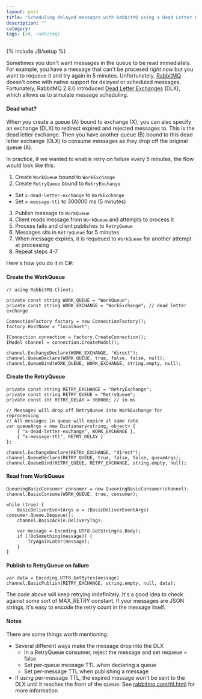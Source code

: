 ```yaml
---
layout: post
title: "Scheduling delayed messages with RabbitMQ using a Dead Letter Exchange"
description: ""
category: 
tags: [c#, rabbitmq]
---
```

{% include JB/setup %}

Sometimes you don't want messages in the queue to be read immediately. For example, you have a message that can't be procesed *right now* but you want to requeue it and try again in 5 minutes. Unfortunately, [RabbitMQ](http://www.rabbitmq.com/) doesn't come with native support for delayed or scheduled messages. Fortunately, RabbitMQ 2.8.0 introduced [Dead Letter Exchanges](http://www.rabbitmq.com/dlx.html) (DLX), which allows us to simulate message scheduling. 

#### Dead what? 

When you create a queue (A) bound to exchange (X), you can also specify an exchange (DLX) to redirect expired and rejected messages to. This is the dead letter exchange. Then you have another queue (B) bound to this dead letter exchange (DLX) to consume messages as they drop off the original queue (A).

In practice, if we wanted to enable retry on failure every 5 minutes, the flow would look like this:

1. Create `WorkQueue` bound to `WorkExchange`
2. Create `RetryQueue` bound to `RetryExchange`
  * Set `x-dead-letter-exchange` to `WorkExchange`
  * Set `x-message-ttl` to 300000 ms (5 minutes)
3. Publish message to `WorkQueue`
4. Client reads message from `WorkQueue` and attempts to process it
5. Process fails and client publishes to `RetryQueue`
6. Messages sits in `RetryQueue` for 5 minutes
7. When message expires, it is requeued to `WorkQueue` for another attempt at processing
8. Repeat steps 4-7
  
Here's how you do it in C#:

#### Create the WorkQueue

    // using RabbitMQ.Client;

    private const string WORK_QUEUE = "WorkQueue";
    private const string WORK_EXCHANGE = "WorkExchange"; // dead letter exchange
    
    ConnectionFactory factory = new ConnectionFactory();
    factory.HostName = "localhost";
     
    IConnection connection = factory.CreateConnection();
    IModel channel = connection.CreateModel();
     
    channel.ExchangeDeclare(WORK_EXCHANGE, "direct");
    channel.QueueDeclare(WORK_QUEUE, true, false, false, null);
    channel.QueueBind(WORK_QUEUE, WORK_EXCHANGE, string.empty, null);

#### Create the RetryQueue

    private const string RETRY_EXCHANGE = "RetryExchange";
    private const string RETRY_QUEUE = "RetryQueue";
    private const int RETRY_DELAY = 300000; // in ms

    // Messages will drop off RetryQueue into WorkExchange for reprocessing
    // All messages in queue will expire at same rate
    var queueArgs = new Dictionary<string, object> {
        { "x-dead-letter-exchange", WORK_EXCHANGE },
        { "x-message-ttl", RETRY_DELAY }
    };

    channel.ExchangeDeclare(RETRY_EXCHANGE, "direct");
    channel.QueueDeclare(RETRY_QUEUE, true, false, false, queueArgs);
    channel.QueueBind(RETRY_QUEUE, RETRY_EXCHANGE, string.empty, null);

#### Read from WorkQueue

    QueueingBasicConsumer consumer = new QueueingBasicConsumer(channel);
    channel.BasicConsume(WORK_QUEUE, true, consumer);

    while (true) {
        BasicDeliverEventArgs e = (BasicDeliverEventArgs) consumer.Queue.Dequeue();
        channel.BasicAck(e.DeliveryTag);

        var message = Encoding.UTF8.GetString(e.Body);
        if (!DoSomething(message)) {
            TryAgainLater(message);
        }
    }

#### Publish to RetryQueue on failure

    var data = Encoding.UTF8.GetBytes(message)
    channel.BasicPublish(RETRY_EXCHANGE, string.empty, null, data);

The code above will keep retrying indefinitely. It's a good idea to check against some sort of MAX_RETRY constant. If your messages are JSON strings, it's easy to encode the retry count in the message itself.

#### Notes

There are some things worth mentioning:

* Several different ways make the message drop into the DLX
  * In a RetryQueue consumer, reject the message and set requeue = false
  * Set per-queue message TTL when declaring a queue
  * Set per-message TTL when publishing a message
* If using per-message TTL, the expired message won't be sent to the DLX until it reaches the front of the queue. See [rabbitmq.com/ttl.html](http://www.rabbitmq.com/ttl.html) for more information
